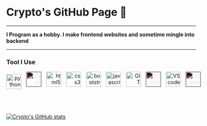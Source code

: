 # Crypto's GitHub Page 👋

---

**I Program as a hobby. I make frontend websites and sometime mingle into backend**

---

### Tool I Use

<div align="right" style="display:flex; justtify-content:baseline; margin-left:auto">
<img align="left" alt="python" width="40px" src="https://cdn.jsdelivr.net/gh/devicons/devicon/icons/python/python-original.svg" style="padding-right:10px; margin-top: 6px"/>

<img align="left" alt="flask" width="40px" src="https://cdn.jsdelivr.net/gh/devicons/devicon/icons/flask/flask-original.svg" style="padding-right:10px; filter: invert(100%)"/>

<img align="left" alt="html5" width="40px" src="https://cdn.jsdelivr.net/gh/devicons/devicon/icons/html5/html5-original-wordmark.svg" style="padding-right:10px"/>

<img align="left" alt="css3" width="40px" src="https://cdn.jsdelivr.net/gh/devicons/devicon/icons/css3/css3-original-wordmark.svg" style="padding-right:10px"/>

<img align="left" alt="bootstrap" width="40px" src="https://cdn.jsdelivr.net/gh/devicons/devicon/icons/bootstrap/bootstrap-original-wordmark.svg" style="padding-right:10px"/>

<img align="left" alt="javascript" width="40px" src="https://cdn.jsdelivr.net/gh/devicons/devicon/icons/javascript/javascript-original.svg" style="padding-right:10px"/>

<img align="left" alt="GIT" width="40px" src="https://cdn.jsdelivr.net/gh/devicons/devicon/icons/git/git-original.svg" style="padding-right:10px"/>

<img align="left" alt="GitHub" width="40px" src="https://cdn.jsdelivr.net/gh/devicons/devicon/icons/github/github-original.svg" style="padding-right:10px; filter: invert(100%)"/>

<img align="left" alt="VS code" width="40px" src="https://cdn.jsdelivr.net/gh/devicons/devicon/icons/vscode/vscode-original-wordmark.svg" style="padding-right:10px"/>

<img align="left" alt="Markdown" width="40px" src="https://cdn.jsdelivr.net/gh/devicons/devicon/icons/markdown/markdown-original.svg" style="padding-right:10px; filter: invert(100%)"/>


</div>

<br/>
<br/>
<br/>

[![Crypto's GitHub stats](https://github-readme-stats.vercel.app/api?username=beginner-cryptonyx)](https://github.com/beginner-cryptonyx/github-readme-stats)
